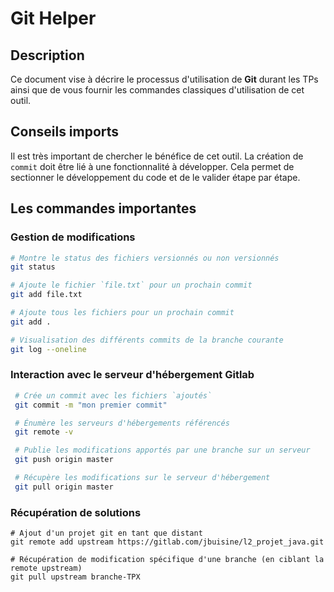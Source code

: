 # Git Helper

## Description 
Ce document vise à décrire le processus d'utilisation de **Git** durant les TPs ainsi que de vous fournir les commandes classiques d'utilisation de cet outil. 

## Conseils imports

Il est très important de chercher le bénéfice de cet outil. La création de `commit` doit être lié à une fonctionnalité à développer.
Cela permet de sectionner le développement du code et de le valider étape par étape.

## Les commandes importantes

### Gestion de modifications

```bash
# Montre le status des fichiers versionnés ou non versionnés
git status

# Ajoute le fichier `file.txt` pour un prochain commit
git add file.txt

# Ajoute tous les fichiers pour un prochain commit
git add .

# Visualisation des différents commits de la branche courante
git log --oneline
```

### Interaction avec le serveur d'hébergement Gitlab

```bash
 # Crée un commit avec les fichiers `ajoutés`
 git commit -m "mon premier commit"

 # Énumère les serveurs d'hébergements référencés
 git remote -v

 # Publie les modifications apportés par une branche sur un serveur
 git push origin master

 # Récupère les modifications sur le serveur d'hébergement
 git pull origin master
```

### Récupération de solutions

```
# Ajout d'un projet git en tant que distant  
git remote add upstream https://gitlab.com/jbuisine/l2_projet_java.git

# Récupération de modification spécifique d'une branche (en ciblant la remote upstream)
git pull upstream branche-TPX
```

